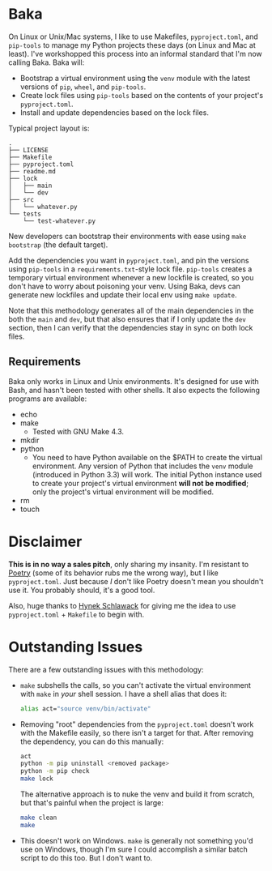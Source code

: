 # Baka

On Linux or Unix/Mac systems, I like to use Makefiles, `pyproject.toml`, and `pip-tools` to manage
my Python projects these days (on Linux and Mac at least). I've workshopped this process into an
informal standard that I'm now calling Baka. Baka will:

- Bootstrap a virtual environment using the `venv` module with the latest versions of `pip`,
  `wheel`, and `pip-tools`.
- Create lock files using `pip-tools` based on the contents of your project's `pyproject.toml`.
- Install and update dependencies based on the lock files.

Typical project layout is:

```
.
├── LICENSE
├── Makefile
├── pyproject.toml
├── readme.md
├── lock
│   ├── main
│   └── dev
├── src
│   └── whatever.py
└── tests
    └── test-whatever.py
```

New developers can bootstrap their environments with ease using `make bootstrap` (the default
target).

Add the dependencies you want in `pyproject.toml`, and pin the versions using `pip-tools` in a
`requirements.txt`-style lock file. `pip-tools` creates a temporary virtual environment whenever a
new lockfile is created, so you don't have to worry about poisoning your venv. Using Baka, devs can
generate new lockfiles and update their local env using `make update`.

Note that this methodology generates all of the main dependencies in the both the `main` and `dev`,
but that also ensures that if I only update the `dev` section, then I can verify that the
dependencies stay in sync on both lock files.

## Requirements

Baka only works in Linux and Unix environments. It's designed for use with Bash, and hasn't been
tested with other shells. It also expects the following programs are available:

- echo
- make
    - Tested with GNU Make 4.3.
- mkdir
- python
    - You need to have Python available on the $PATH to create the virtual environment. Any version
      of Python that includes the `venv` module (introduced in Python 3.3) will work. The initial
      Python instance used to create your project's virtual environment **will not be modified**;
      only the project's virtual environment will be modified.
- rm
- touch

# Disclaimer

**This is in no way a sales pitch**, only sharing my insanity. I'm resistant to [Poetry][poetry]
(some of its behavior rubs me the wrong way), but I like `pyproject.toml`. Just because _I_ don't
like Poetry doesn't mean you shouldn't use it. You probably should, it's a good tool.

[poetry]: https://python-poetry.org/

Also, huge thanks to [Hynek Schlawack][blog] for giving me the idea to use `pyproject.toml` +
`Makefile` to begin with.

[blog]: https://hynek.me/til/pip-tools-and-pyproject-toml/

# Outstanding Issues

There are a few outstanding issues with this methodology:

- `make` subshells the calls, so you can't activate the virtual environment with `make` in _your_
  shell session. I have a shell alias that does it:
  ```bash
  alias act="source venv/bin/activate"
  ```
- Removing "root" dependencies from the `pyproject.toml` doesn't work with the Makefile easily, so
  there isn't a target for that. After removing the dependency, you can do this manually:
  ```bash
  act
  python -m pip uninstall <removed package>
  python -m pip check
  make lock
  ```
  The alternative approach is to nuke the venv and build it from scratch, but that's painful when
  the project is large:
  ```bash
  make clean
  make
  ```
- This doesn't work on Windows. `make` is generally not something you'd use on Windows, though I'm
  sure I could accomplish a similar batch script to do this too. But I don't want to.
